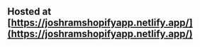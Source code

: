 ## Hosted at [https://joshramshopifyapp.netlify.app/](https://joshramshopifyapp.netlify.app/)

<!-- ## The Shoppies: Movie awards for entrepreneurs
React was used to build this application. The basic functionality was provided at [https://docs.google.com/document/d/1AZO0BZwn1Aogj4f3PDNe1mhq8pKsXZxtrG--EIbP_-w/edit#](https://docs.google.com/document/d/1AZO0BZwn1Aogj4f3PDNe1mhq8pKsXZxtrG--EIbP_-w/edit#). Some additional changes were made to make the UI more appealing. An example would removing bullet points and putting each movie in a box. Also, using a checkbox to give the user the option to see the movie poster that they searched for.

###
To learn more on how to create a react app click the link below\
[Create React App](https://github.com/facebook/create-react-app). -->


